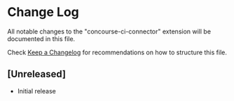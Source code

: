 # Change Log

All notable changes to the "concourse-ci-connector" extension will be documented in this file.

Check [Keep a Changelog](http://keepachangelog.com/) for recommendations on how to structure this file.

## [Unreleased]

- Initial release